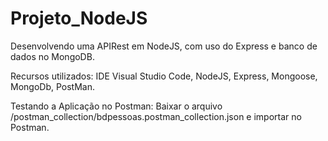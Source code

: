 # Projeto_NodeJS

Desenvolvendo uma APIRest em NodeJS, com uso do Express e banco de dados no MongoDB.

Recursos utilizados:
IDE Visual Studio Code,
NodeJS,
Express,
Mongoose,
MongoDb,
PostMan.

Testando a Aplicação no Postman:
Baixar o arquivo /postman_collection/bdpessoas.postman_collection.json e importar no Postman.

